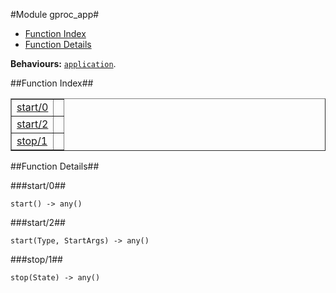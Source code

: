 

#Module gproc_app#
* [Function Index](#index)
* [Function Details](#functions)


__Behaviours:__ [`application`](application.md).<a name="index"></a>

##Function Index##


<table width="100%" border="1" cellspacing="0" cellpadding="2" summary="function index"><tr><td valign="top"><a href="#start-0">start/0</a></td><td></td></tr><tr><td valign="top"><a href="#start-2">start/2</a></td><td></td></tr><tr><td valign="top"><a href="#stop-1">stop/1</a></td><td></td></tr></table>


<a name="functions"></a>

##Function Details##

<a name="start-0"></a>

###start/0##


`start() -> any()`

<a name="start-2"></a>

###start/2##


`start(Type, StartArgs) -> any()`

<a name="stop-1"></a>

###stop/1##


`stop(State) -> any()`

